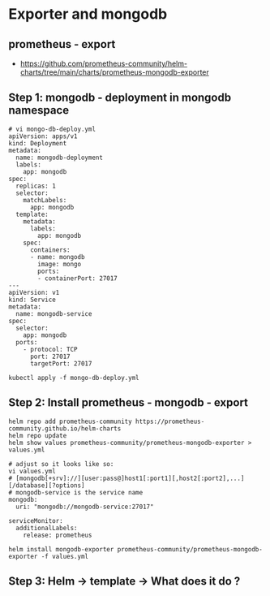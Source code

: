 # Exporter and mongodb 

## prometheus - export 

 * https://github.com/prometheus-community/helm-charts/tree/main/charts/prometheus-mongodb-exporter


## Step 1: mongodb - deployment in mongodb namespace

```
# vi mongo-db-deploy.yml 
apiVersion: apps/v1
kind: Deployment
metadata:
  name: mongodb-deployment
  labels:
    app: mongodb
spec:
  replicas: 1
  selector:
    matchLabels:
      app: mongodb
  template:
    metadata:
      labels:
        app: mongodb
    spec:
      containers:
      - name: mongodb
        image: mongo
        ports:
        - containerPort: 27017
---
apiVersion: v1
kind: Service
metadata:
  name: mongodb-service
spec:
  selector:
    app: mongodb
  ports:
    - protocol: TCP
      port: 27017
      targetPort: 27017        
```

```
kubectl apply -f mongo-db-deploy.yml
```


## Step 2: Install prometheus - mongodb - export 

```
helm repo add prometheus-community https://prometheus-community.github.io/helm-charts
helm repo update
helm show values prometheus-community/prometheus-mongodb-exporter > values.yml

# adjust so it looks like so:
vi values.yml 
# [mongodb[+srv]://][user:pass@]host1[:port1][,host2[:port2],...][/database][?options]
# mongodb-service is the service name
mongodb:
  uri: "mongodb://mongodb-service:27017"

serviceMonitor:
  additionalLabels:
    release: prometheus 
```

```
helm install mongodb-exporter prometheus-community/prometheus-mongodb-exporter -f values.yml
```

## Step 3: Helm -> template -> What does it do ? 
